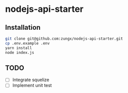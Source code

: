 # nodejs-api-starter

## Installation

```bash
git clone git@github.com:zungx/nodejs-api-starter.git
cp .env.example .env
yarn install
node index.js
```

## TODO 
- [ ] Integrate squelize
- [ ] Implement unit test
